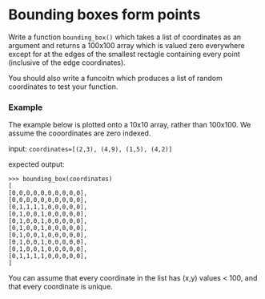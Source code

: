 # Bounding boxes form points

Write a function `bounding_box()` which takes a list of coordinates as an argument and returns a 100x100 array which is valued zero everywhere except for at the edges of the smallest rectagle containing every point (inclusive of the edge coordinates). 

You should also write a funcoitn which produces a list of random coordinates to test your function. 
### Example 
The example below is plotted onto a 10x10 array, rather than 100x100. We assume the cooordinates are zero indexed.

input:
`coordinates=[(2,3), (4,9), (1,5), (4,2)]`

expected output:
```
>>> bounding_box(coordinates)
[
[0,0,0,0,0,0,0,0,0,0],
[0,0,0,0,0,0,0,0,0,0],
[0,1,1,1,1,0,0,0,0,0],
[0,1,0,0,1,0,0,0,0,0],
[0,1,0,0,1,0,0,0,0,0],
[0,1,0,0,1,0,0,0,0,0],
[0,1,0,0,1,0,0,0,0,0],
[0,1,0,0,1,0,0,0,0,0],
[0,1,0,0,1,0,0,0,0,0],
[0,1,1,1,1,0,0,0,0,0],
]
```
You can assume that every coordinate in the list has (x,y) values < 100, and that every coordinate is unique. 
